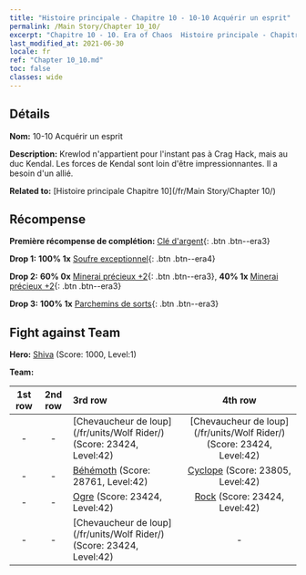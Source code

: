 ```yaml
---
title: "Histoire principale - Chapitre 10 - 10-10 Acquérir un esprit"
permalink: /Main Story/Chapter 10_10/
excerpt: "Chapitre 10 - 10. Era of Chaos  Histoire principale - Chapitre 10_10. 10-10 Acquérir un esprit"
last_modified_at: 2021-06-30
locale: fr
ref: "Chapter 10_10.md"
toc: false
classes: wide
---
```


## Détails

 **Nom:** 10-10 Acquérir un esprit

 **Description:** Krewlod n'appartient pour l'instant pas à Crag Hack, mais au duc Kendal. Les forces de Kendal sont loin d'être impressionnantes. Il a besoin d'un allié.

 **Related to:** [Histoire principale Chapitre 10](/fr/Main Story/Chapter 10/)

## Récompense

 **Première récompense de complétion:** [Clé d'argent](/ItemsFR/con_693/){: .btn .btn--era3}

 **Drop 1:** **100% 1x** [Soufre exceptionnel](/ItemsFR/mat_36/){: .btn .btn--era4}

 **Drop 2:** **60% 0x** [Minerai précieux +2](/ItemsFR/mat_26/){: .btn .btn--era3}, **40% 1x** [Minerai précieux +2](/ItemsFR/mat_26/){: .btn .btn--era3}

 **Drop 3:** **100% 1x** [Parchemins de sorts](/ItemsFR/con_694/){: .btn .btn--era3}


## Fight against Team
 **Hero:** [Shiva](/fr/heroes/Shiva/) (Score: 1000, Level:1)

 **Team:**


  | 1st row | 2nd row | 3rd row | 4th row |
  |:----:|:----:|:----|:----:|
  | - | - | [Chevaucheur de loup](/fr/units/Wolf Rider/) (Score: 23424, Level:42)  | [Chevaucheur de loup](/fr/units/Wolf Rider/) (Score: 23424, Level:42)  |
  | - | - | [Béhémoth](/fr/units/Behemoth/) (Score: 28761, Level:42)  | [Cyclope](/fr/units/Cyclops/) (Score: 23805, Level:42)  |
  | - | - | [Ogre](/fr/units/Ogre/) (Score: 23424, Level:42)  | [Rock](/fr/units/Roc/) (Score: 23424, Level:42)  |
  | - | - | [Chevaucheur de loup](/fr/units/Wolf Rider/) (Score: 23424, Level:42)  | - |


